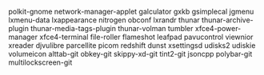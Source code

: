 polkit-gnome
network-manager-applet
galculator
gxkb
gsimplecal
jgmenu
lxmenu-data
lxappearance
nitrogen
obconf
lxrandr
thunar
thunar-archive-plugin
thunar-media-tags-plugin
thunar-volman
tumbler
xfce4-power-manager
xfce4-terminal
file-roller
flameshot
leafpad
pavucontrol
viewnior
xreader
djvulibre
parcellite
picom
redshift
dunst
xsettingsd
udisks2
udiskie
volumeicon
alttab-git
obkey-git
skippy-xd-git
tint2-git
jsoncpp
polybar-git
multilockscreen-git
